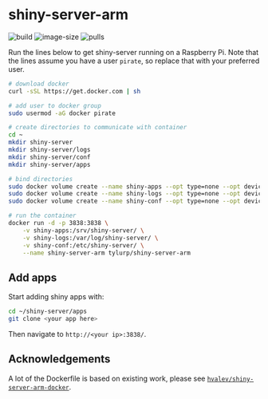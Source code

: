 # shiny-server-arm

![build](https://github.com/tyluRp/shiny-server-arm/workflows/build/badge.svg)
![image-size](https://img.shields.io/docker/image-size/tylurp/shiny-server-arm)
![pulls](https://img.shields.io/docker/pulls/tylurp/shiny-server-arm)

Run the lines below to get shiny-server running on a Raspberry Pi. Note that the lines assume you have a user `pirate`, so replace that with your preferred user.

```bash
# download docker
curl -sSL https://get.docker.com | sh

# add user to docker group
sudo usermod -aG docker pirate

# create directories to communicate with container
cd ~
mkdir shiny-server
mkdir shiny-server/logs
mkdir shiny-server/conf
mkdir shiny-server/apps

# bind directories
sudo docker volume create --name shiny-apps --opt type=none --opt device=/home/pirate/shiny-server/apps/ --opt o=bind
sudo docker volume create --name shiny-logs --opt type=none --opt device=/home/pirate/shiny-server/logs/ --opt o=bind
sudo docker volume create --name shiny-conf --opt type=none --opt device=/home/pirate/shiny-server/conf/ --opt o=bind

# run the container
docker run -d -p 3838:3838 \
    -v shiny-apps:/srv/shiny-server/ \
    -v shiny-logs:/var/log/shiny-server/ \
    -v shiny-conf:/etc/shiny-server/ \
    --name shiny-server-arm tylurp/shiny-server-arm
```

## Add apps

Start adding shiny apps with:

```bash
cd ~/shiny-server/apps
git clone <your app here>
```

Then navigate to `http://<your ip>:3838/`.

## Acknowledgements

A lot of the Dockerfile is based on existing work, please see [`hvalev/shiny-server-arm-docker`](https://github.com/hvalev/shiny-server-arm-docker).
